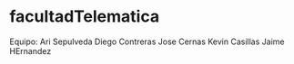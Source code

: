 # facultadTelematica
Equipo:
Ari Sepulveda
Diego Contreras
Jose Cernas 
Kevin Casillas
Jaime HErnandez
